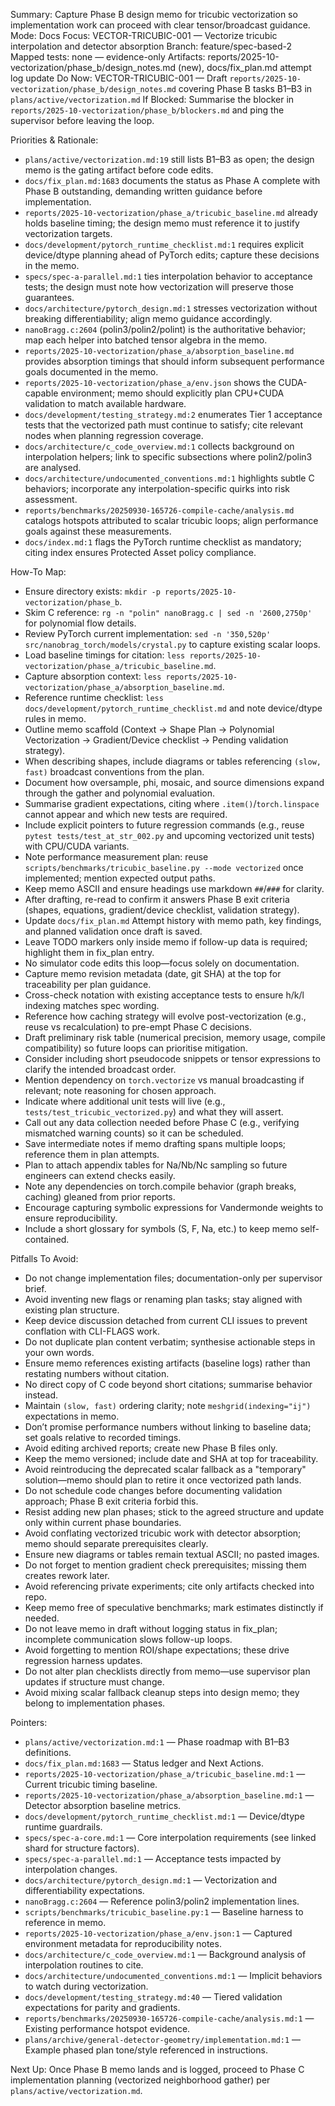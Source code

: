 Summary: Capture Phase B design memo for tricubic vectorization so implementation work can proceed with clear tensor/broadcast guidance.
Mode: Docs
Focus: VECTOR-TRICUBIC-001 — Vectorize tricubic interpolation and detector absorption
Branch: feature/spec-based-2
Mapped tests: none — evidence-only
Artifacts: reports/2025-10-vectorization/phase_b/design_notes.md (new), docs/fix_plan.md attempt log update
Do Now: VECTOR-TRICUBIC-001 — Draft `reports/2025-10-vectorization/phase_b/design_notes.md` covering Phase B tasks B1–B3 in `plans/active/vectorization.md`
If Blocked: Summarise the blocker in `reports/2025-10-vectorization/phase_b/blockers.md` and ping the supervisor before leaving the loop.

Priorities & Rationale:
- `plans/active/vectorization.md:19` still lists B1–B3 as open; the design memo is the gating artifact before code edits.
- `docs/fix_plan.md:1683` documents the status as Phase A complete with Phase B outstanding, demanding written guidance before implementation.
- `reports/2025-10-vectorization/phase_a/tricubic_baseline.md` already holds baseline timing; the design memo must reference it to justify vectorization targets.
- `docs/development/pytorch_runtime_checklist.md:1` requires explicit device/dtype planning ahead of PyTorch edits; capture these decisions in the memo.
- `specs/spec-a-parallel.md:1` ties interpolation behavior to acceptance tests; the design must note how vectorization will preserve those guarantees.
- `docs/architecture/pytorch_design.md:1` stresses vectorization without breaking differentiability; align memo guidance accordingly.
- `nanoBragg.c:2604` (polin3/polin2/polint) is the authoritative behavior; map each helper into batched tensor algebra in the memo.
- `reports/2025-10-vectorization/phase_a/absorption_baseline.md` provides absorption timings that should inform subsequent performance goals documented in the memo.
- `reports/2025-10-vectorization/phase_a/env.json` shows the CUDA-capable environment; memo should explicitly plan CPU+CUDA validation to match available hardware.
- `docs/development/testing_strategy.md:2` enumerates Tier 1 acceptance tests that the vectorized path must continue to satisfy; cite relevant nodes when planning regression coverage.
- `docs/architecture/c_code_overview.md:1` collects background on interpolation helpers; link to specific subsections where polin2/polin3 are analysed.
- `docs/architecture/undocumented_conventions.md:1` highlights subtle C behaviors; incorporate any interpolation-specific quirks into risk assessment.
- `reports/benchmarks/20250930-165726-compile-cache/analysis.md` catalogs hotspots attributed to scalar tricubic loops; align performance goals against these measurements.
- `docs/index.md:1` flags the PyTorch runtime checklist as mandatory; citing index ensures Protected Asset policy compliance.

How-To Map:
- Ensure directory exists: `mkdir -p reports/2025-10-vectorization/phase_b`.
- Skim C reference: `rg -n "polin" nanoBragg.c | sed -n '2600,2750p'` for polynomial flow details.
- Review PyTorch current implementation: `sed -n '350,520p' src/nanobrag_torch/models/crystal.py` to capture existing scalar loops.
- Load baseline timings for citation: `less reports/2025-10-vectorization/phase_a/tricubic_baseline.md`.
- Capture absorption context: `less reports/2025-10-vectorization/phase_a/absorption_baseline.md`.
- Reference runtime checklist: `less docs/development/pytorch_runtime_checklist.md` and note device/dtype rules in memo.
- Outline memo scaffold (Context → Shape Plan → Polynomial Vectorization → Gradient/Device checklist → Pending validation strategy).
- When describing shapes, include diagrams or tables referencing `(slow, fast)` broadcast conventions from the plan.
- Document how oversample, phi, mosaic, and source dimensions expand through the gather and polynomial evaluation.
- Summarise gradient expectations, citing where `.item()`/`torch.linspace` cannot appear and which new tests are required.
- Include explicit pointers to future regression commands (e.g., reuse `pytest tests/test_at_str_002.py` and upcoming vectorized unit tests) with CPU/CUDA variants.
- Note performance measurement plan: reuse `scripts/benchmarks/tricubic_baseline.py --mode vectorized` once implemented; mention expected output paths.
- Keep memo ASCII and ensure headings use markdown `##`/`###` for clarity.
- After drafting, re-read to confirm it answers Phase B exit criteria (shapes, equations, gradient/device checklist, validation strategy).
- Update `docs/fix_plan.md` Attempt history with memo path, key findings, and planned validation once draft is saved.
- Leave TODO markers only inside memo if follow-up data is required; highlight them in fix_plan entry.
- No simulator code edits this loop—focus solely on documentation.
- Capture memo revision metadata (date, git SHA) at the top for traceability per plan guidance.
- Cross-check notation with existing acceptance tests to ensure h/k/l indexing matches spec wording.
- Reference how caching strategy will evolve post-vectorization (e.g., reuse vs recalculation) to pre-empt Phase C decisions.
- Draft preliminary risk table (numerical precision, memory usage, compile compatibility) so future loops can prioritise mitigation.
- Consider including short pseudocode snippets or tensor expressions to clarify the intended broadcast order.
- Mention dependency on `torch.vectorize` vs manual broadcasting if relevant; note reasoning for chosen approach.
- Indicate where additional unit tests will live (e.g., `tests/test_tricubic_vectorized.py`) and what they will assert.
- Call out any data collection needed before Phase C (e.g., verifying mismatched warning counts) so it can be scheduled.
- Save intermediate notes if memo drafting spans multiple loops; reference them in plan attempts.
- Plan to attach appendix tables for Na/Nb/Nc sampling so future engineers can extend checks easily.
- Note any dependencies on torch.compile behavior (graph breaks, caching) gleaned from prior reports.
- Encourage capturing symbolic expressions for Vandermonde weights to ensure reproducibility.
- Include a short glossary for symbols (S, F, Na, etc.) to keep memo self-contained.

Pitfalls To Avoid:
- Do not change implementation files; documentation-only per supervisor brief.
- Avoid inventing new flags or renaming plan tasks; stay aligned with existing plan structure.
- Keep device discussion detached from current CLI issues to prevent conflation with CLI-FLAGS work.
- Do not duplicate plan content verbatim; synthesise actionable steps in your own words.
- Ensure memo references existing artifacts (baseline logs) rather than restating numbers without citation.
- No direct copy of C code beyond short citations; summarise behavior instead.
- Maintain `(slow, fast)` ordering clarity; note `meshgrid(indexing="ij")` expectations in memo.
- Don’t promise performance numbers without linking to baseline data; set goals relative to recorded timings.
- Avoid editing archived reports; create new Phase B files only.
- Keep the memo versioned; include date and SHA at top for traceability.
- Avoid reintroducing the deprecated scalar fallback as a "temporary" solution—memo should plan to retire it once vectorized path lands.
- Do not schedule code changes before documenting validation approach; Phase B exit criteria forbid this.
- Resist adding new plan phases; stick to the agreed structure and update only within current phase boundaries.
- Avoid conflating vectorized tricubic work with detector absorption; memo should separate prerequisites clearly.
- Ensure new diagrams or tables remain textual ASCII; no pasted images.
- Do not forget to mention gradient check prerequisites; missing them creates rework later.
- Avoid referencing private experiments; cite only artifacts checked into repo.
- Keep memo free of speculative benchmarks; mark estimates distinctly if needed.
- Do not leave memo in draft without logging status in fix_plan; incomplete communication slows follow-up loops.
- Avoid forgetting to mention ROI/shape expectations; these drive regression harness updates.
- Do not alter plan checklists directly from memo—use supervisor plan updates if structure must change.
- Avoid mixing scalar fallback cleanup steps into design memo; they belong to implementation phases.

Pointers:
- `plans/active/vectorization.md:1` — Phase roadmap with B1–B3 definitions.
- `docs/fix_plan.md:1683` — Status ledger and Next Actions.
- `reports/2025-10-vectorization/phase_a/tricubic_baseline.md:1` — Current tricubic timing baseline.
- `reports/2025-10-vectorization/phase_a/absorption_baseline.md:1` — Detector absorption baseline metrics.
- `docs/development/pytorch_runtime_checklist.md:1` — Device/dtype runtime guardrails.
- `specs/spec-a-core.md:1` — Core interpolation requirements (see linked shard for structure factors).
- `specs/spec-a-parallel.md:1` — Acceptance tests impacted by interpolation changes.
- `docs/architecture/pytorch_design.md:1` — Vectorization and differentiability expectations.
- `nanoBragg.c:2604` — Reference polin3/polin2 implementation lines.
- `scripts/benchmarks/tricubic_baseline.py:1` — Baseline harness to reference in memo.
- `reports/2025-10-vectorization/phase_a/env.json:1` — Captured environment metadata for reproducibility notes.
- `docs/architecture/c_code_overview.md:1` — Background analysis of interpolation routines to cite.
- `docs/architecture/undocumented_conventions.md:1` — Implicit behaviors to watch during vectorization.
- `docs/development/testing_strategy.md:40` — Tiered validation expectations for parity and gradients.
- `reports/benchmarks/20250930-165726-compile-cache/analysis.md:1` — Existing performance hotspot evidence.
- `plans/archive/general-detector-geometry/implementation.md:1` — Example phased plan tone/style referenced in instructions.

Next Up: Once Phase B memo lands and is logged, proceed to Phase C implementation planning (vectorized neighborhood gather) per `plans/active/vectorization.md`.
